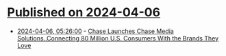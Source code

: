 # [Published on 2024-04-06](index.md)

* [2024-04-06, 05:26:00](https://soylentnews.org/article.pl?sid=24/04/04/1737225&from=rss) - [Chase Launches Chase Media Solutions..Connecting 80 Million U.S. Consumers With the Brands They Love](https://soylentnews.org/article.pl?sid=24/04/04/1737225&from=rss)
